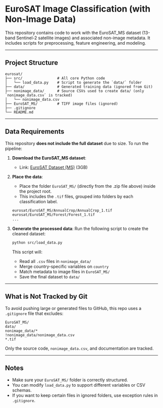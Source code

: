 # EuroSAT Image Classification (with Non-Image Data)

This repository contains code to work with the EuroSAT_MS dataset (13-band Sentinel-2 satellite images) and associated non-image metadata. It includes scripts for preprocessing, feature engineering, and modeling.

---

## Project Structure

```
eurosat/
├── src/                # All core Python code
│   └── load_data.py    # Script to generate the `data/` folder
├── data/               # Generated training data (ignored from Git)
├── nonimage_data/      # Source CSVs used to create data/ (only `nonimage_data.csv` is tracked)
│   └── nonimage_data.csv
├── EuroSAT_MS/         # TIFF image files (ignored)
├── .gitignore
└── README.md
```

---

## Data Requirements

This repository **does not include the full dataset** due to size. To run the pipeline:

1. **Download the EuroSAT_MS dataset**:
   - Link: [EuroSAT Dataset (MS)](https://madm.dfki.de/files/sentinel/EuroSATallBands.zip) (3GB)

2. **Place the data**:
   - Place the folder `EuroSAT_MS/` (directly from the .zip file above) inside the project root.
   - This includes the `.tif` files, grouped into folders by each classification label.

   ```bash
   eurosat/EuroSAT_MS/AnnualCrop/AnnualCrop_1.tif
   eurosat/EuroSAT_MS/Forest/Forest_1.tif
   ...
   ```

3. **Generate the processed data**:
   Run the following script to create the cleaned dataset:

   ```bash
   python src/load_data.py
   ```

   This script will:
   - Read all `.csv` files in `nonimage_data/`
   - Merge country-specific variables on `country`
   - Match metadata to image files in `EuroSAT_MS/`
   - Save the final dataset to `data/`

---

## What is Not Tracked by Git

To avoid pushing large or generated files to GitHub, this repo uses a `.gitignore` file that excludes:

```gitignore
EuroSAT_MS/
data/
nonimage_data/*
!nonimage_data/nonimage_data.csv
*.tif
```

Only the source code, `nonimage_data.csv`, and documentation are tracked.

---

## Notes

- Make sure your `EuroSAT_MS/` folder is correctly structured.
- You can modify `load_data.py` to support different variables or CSV schemas.
- If you want to keep certain files in ignored folders, use exception rules in `.gitignore`.


